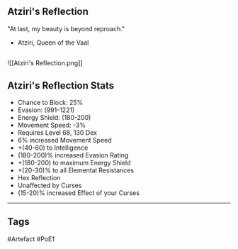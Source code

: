 ## Atziri's Reflection
"At last, my beauty is beyond reproach."
- Atziri, Queen of the Vaal
##
![[Atziri's Reflection.png]]
## Atziri's Reflection Stats
- Chance to Block: 25%
- Evasion: (991-1221)
- Energy Shield: (180-200)
- Movement Speed: -3%
- Requires Level 68, 130 Dex
- 6% increased Movement Speed
- +(40-60) to Intelligence
- (180-200)% increased Evasion Rating
- +(180-200) to maximum Energy Shield
- +(20-30)% to all Elemental Resistances
- Hex Reflection
- Unaffected by Curses
- (15-20)% increased Effect of your Curses


---
## Tags
#Artefact
#PoE1
